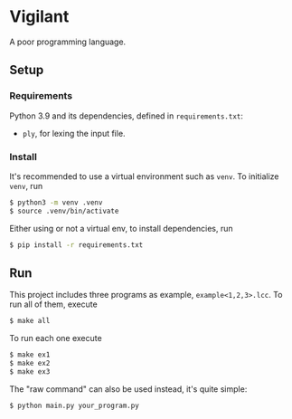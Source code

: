 # Vigilant

A poor programming language.

## Setup

### Requirements

Python 3.9 and its dependencies, defined in `requirements.txt`:

- `ply`, for lexing the input file.

### Install

It's recommended to use a virtual environment such as `venv`. To initialize
`venv`, run

```bash
$ python3 -m venv .venv
$ source .venv/bin/activate
```

Either using or not a virtual env, to install dependencies, run

```bash
$ pip install -r requirements.txt
```

## Run

This project includes three programs as example, `example<1,2,3>.lcc`.
To run all of them, execute

```bash
$ make all
```

To run each one execute

```bash
$ make ex1
$ make ex2
$ make ex3
```

The "raw command" can also be used instead, it's quite simple:

```bash
$ python main.py your_program.py
```
